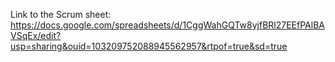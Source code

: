 Link to the Scrum sheet:
https://docs.google.com/spreadsheets/d/1CggWahGQTw8yjfBRl27EEfPAlBAVSqEx/edit?usp=sharing&ouid=103209752088945562957&rtpof=true&sd=true
